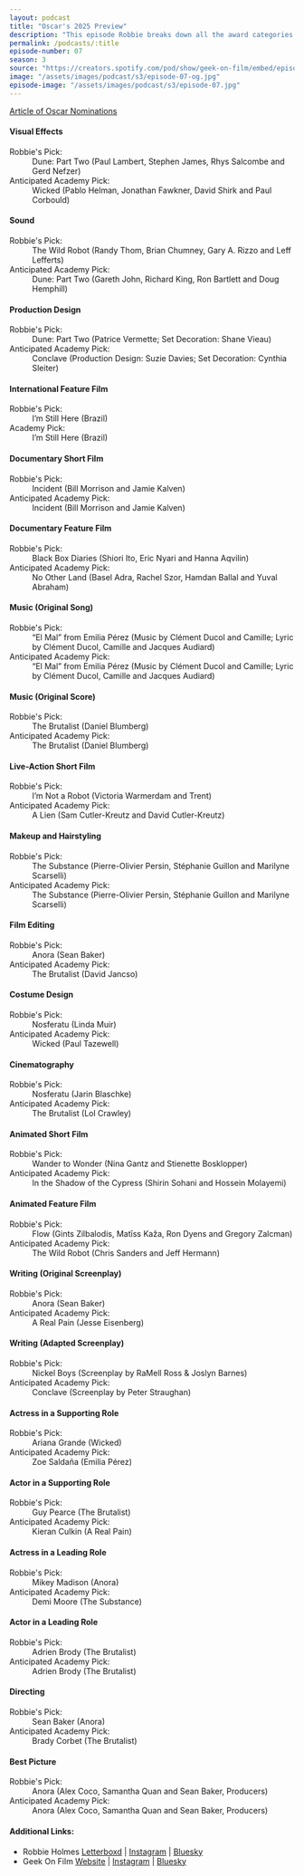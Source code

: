 ```yaml
---
layout: podcast
title: "Oscar's 2025 Preview"
description: "This episode Robbie breaks down all the award categories in the 97th Academy Awards."
permalink: /podcasts/:title
episode-number: 07
season: 3
source: "https://creators.spotify.com/pod/show/geek-on-film/embed/episodes/S3-E07---Oscars-2025-Preview-e2vipt2"
image: "/assets/images/podcast/s3/episode-07-og.jpg"
episode-image: "/assets/images/podcast/s3/episode-07.jpg"
---
```

[Article of Oscar Nominations](https://www.hollywoodreporter.com/movies/movie-news/2025-oscars-nominees-list-1236115626/)
<section>
<h4>Visual Effects</h4>
<dl>
<dt>Robbie's Pick:</dt><dd>Dune: Part Two (Paul Lambert, Stephen James, Rhys Salcombe and Gerd Nefzer)</dd>
<dt>Anticipated Academy Pick:</dt><dd> Wicked (Pablo Helman, Jonathan Fawkner, David Shirk and Paul Corbould)</dd>
 </dl>
 </section>
<section>
<h4> Sound</h4>
<dl>
<dt>Robbie's Pick:</dt><dd>The Wild Robot (Randy Thom, Brian Chumney, Gary A. Rizzo and Leff Lefferts)</dd>
<dt>Anticipated Academy Pick:</dt><dd>Dune: Part Two (Gareth John, Richard King, Ron Bartlett and Doug Hemphill)</dd>
</dl>
</section>
<section>
<h4>Production Design</h4><dl><dt>Robbie's Pick:</dt><dd> Dune: Part Two (Patrice Vermette; Set Decoration: Shane Vieau)</dd>
<dt>Anticipated Academy Pick:</dt><dd>Conclave (Production Design: Suzie Davies; Set Decoration: Cynthia Sleiter)</dd>
</dl>
</section>
<section>
<h4>International Feature Film</h4>
<dl>
  <dt>Robbie's Pick:</dt>
  <dd>I’m Still Here (Brazil)</dd>
  <dt>Academy Pick:</dt>
  <dd>I’m Still Here (Brazil)</dd>
</dl>
</section>
<section>
<h4>Documentary Short Film</h4><dl><dt>Robbie's Pick:</dt><dd> Incident (Bill Morrison and Jamie Kalven)</dd>
<dt>Anticipated Academy Pick:</dt><dd>Incident (Bill Morrison and Jamie Kalven)</dd>
</dl>
</section>
<section>
<h4>Documentary Feature Film</h4><dl><dt>Robbie's Pick:</dt><dd> Black Box Diaries (Shiori Ito, Eric Nyari and Hanna Aqvilin)</dd>
<dt>Anticipated Academy Pick:</dt><dd>No Other Land (Basel Adra, Rachel Szor, Hamdan Ballal and Yuval Abraham)</dd>
</dl>
</section>
<section>
<h4>Music (Original Song)</h4><dl><dt>Robbie's Pick:</dt><dd> “El Mal” from Emilia Pérez (Music by Clément Ducol and Camille; Lyric by Clément Ducol, Camille and Jacques Audiard)</dd>
<dt>Anticipated Academy Pick:</dt><dd>“El Mal” from Emilia Pérez (Music by Clément Ducol and Camille; Lyric by Clément Ducol, Camille and Jacques Audiard)</dd>
</dl>
</section>
<section>
<h4>Music (Original Score)</h4><dl><dt>Robbie's Pick:</dt><dd> The Brutalist (Daniel Blumberg)</dd>
<dt>Anticipated Academy Pick:</dt><dd>The Brutalist (Daniel Blumberg)</dd>
</dl>
</section>
<section>
<h4>Live-Action Short Film</h4><dl><dt>Robbie's Pick:</dt><dd> I’m Not a Robot (Victoria Warmerdam and Trent)</dd>
<dt>Anticipated Academy Pick:</dt><dd>A Lien (Sam Cutler-Kreutz and David Cutler-Kreutz)</dd>
</dl>
</section>
<section>
<h4>Makeup and Hairstyling</h4><dl><dt>Robbie's Pick:</dt><dd> The Substance (Pierre-Olivier Persin, Stéphanie Guillon and Marilyne Scarselli)</dd>
<dt>Anticipated Academy Pick:</dt><dd>The Substance (Pierre-Olivier Persin, Stéphanie Guillon and Marilyne Scarselli)</dd>
</dl>
</section>
<section>
<h4>Film Editing</h4><dl><dt>Robbie's Pick:</dt><dd> Anora (Sean Baker)</dd>
<dt>Anticipated Academy Pick:</dt><dd>The Brutalist (David Jancso)</dd>
</dl>
</section>
<section>
<h4>Costume Design</h4><dl><dt>Robbie's Pick:</dt><dd> Nosferatu (Linda Muir)</dd>
<dt>Anticipated Academy Pick:</dt><dd>Wicked (Paul Tazewell)</dd>
</dl>
</section>
<section>
<h4>Cinematography</h4><dl><dt>Robbie's Pick:</dt><dd> Nosferatu (Jarin Blaschke)</dd>
<dt>Anticipated Academy Pick:</dt><dd>The Brutalist (Lol Crawley)</dd>
</dl>
</section>
<section>
<h4>Animated Short Film</h4><dl><dt>Robbie's Pick:</dt><dd> Wander to Wonder (Nina Gantz and Stienette Bosklopper)</dd>
<dt>Anticipated Academy Pick:</dt><dd>In the Shadow of the Cypress (Shirin Sohani and Hossein Molayemi)</dd>
</dl>
</section>
<section>
<h4>Animated Feature Film</h4><dl><dt>Robbie's Pick:</dt><dd> Flow (Gints Zilbalodis, Matīss Kaža, Ron Dyens and Gregory Zalcman)</dd>
<dt>Anticipated Academy Pick:</dt><dd>The Wild Robot (Chris Sanders and Jeff Hermann)</dd>
</dl>
</section>
<section>
<h4>Writing (Original Screenplay)</h4><dl><dt>Robbie's Pick:</dt><dd> Anora (Sean Baker)</dd>
<dt>Anticipated Academy Pick:</dt><dd>A Real Pain (Jesse Eisenberg)</dd>
</dl>
</section>
<section>
<h4>Writing (Adapted Screenplay)</h4><dl><dt>Robbie's Pick:</dt><dd> Nickel Boys (Screenplay by RaMell Ross & Joslyn Barnes)</dd>
<dt>Anticipated Academy Pick:</dt><dd>Conclave (Screenplay by Peter Straughan)</dd>
</dl>
</section>
<section>
<h4>Actress in a Supporting Role</h4><dl><dt>Robbie's Pick:</dt><dd> Ariana Grande (Wicked)</dd>
<dt>Anticipated Academy Pick:</dt><dd>Zoe Saldaña (Emilia Pérez)</dd>
</dl>
</section>
<section>
<h4>Actor in a Supporting Role</h4><dl><dt>Robbie's Pick:</dt><dd> Guy Pearce (The Brutalist)</dd>
<dt>Anticipated Academy Pick:</dt><dd>Kieran Culkin (A Real Pain)</dd>
</dl>
</section>
<section>
<h4>Actress in a Leading Role</h4><dl><dt>Robbie's Pick:</dt><dd> Mikey Madison (Anora)</dd>
<dt>Anticipated Academy Pick:</dt><dd> Demi Moore (The Substance)</dd>
</dl>
</section>
<section>
<h4>Actor in a Leading Role</h4><dl><dt>Robbie's Pick:</dt><dd> Adrien Brody (The Brutalist)</dd>
<dt>Anticipated Academy Pick:</dt><dd>Adrien Brody (The Brutalist)</dd>
</dl>
</section>
<section>
<h4>Directing</h4><dl><dt>Robbie's Pick:</dt><dd> Sean Baker (Anora)</dd>
<dt>Anticipated Academy Pick:</dt><dd>Brady Corbet (The Brutalist)</dd>
</dl>
</section>
<section>
<h4>Best Picture</h4><dl><dt>Robbie's Pick:</dt><dd> Anora (Alex Coco, Samantha Quan and Sean Baker, Producers)</dd>
<dt>Anticipated Academy Pick:</dt><dd>Anora (Alex Coco, Samantha Quan and Sean Baker, Producers)</dd>
</dl>
</section>

<section>
<h4>Additional Links:</h4>
<ul>
  <li>Robbie Holmes <a href="https://letterboxd.com/robbiethegeek/" rel="ugc noopener noreferrer" target="_blank">Letterboxd</a> | <a href="https://www.instagram.com/robbiethegeek/" rel="ugc noopener noreferrer" target="_blank">Instagram</a> | <a href="https://bsky.app/profile/robbiethegeek.bsky.social" rel="ugc noopener noreferrer" target="_blank">Bluesky</a></li>
<li>Geek On Film <a href="https://geekonfilm.com/" rel="ugc noopener noreferrer" target="_blank">Website</a> | <a href="https://www.instagram.com/geekonfilmcom/" rel="ugc noopener noreferrer" target="_blank">Instagram</a> | <a href="https://bsky.app/profile/geekonfilm.bsky.social" rel="ugc noopener noreferrer" target="_blank">Bluesky</a></li></ul>
</section>
